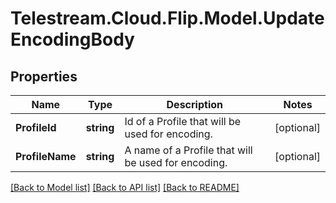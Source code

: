 # Telestream.Cloud.Flip.Model.UpdateEncodingBody
## Properties

Name | Type | Description | Notes
------------ | ------------- | ------------- | -------------
**ProfileId** | **string** | Id of a Profile that will be used for encoding. | [optional] 
**ProfileName** | **string** | A name of a Profile that will be used for encoding. | [optional] 

[[Back to Model list]](../README.md#documentation-for-models) [[Back to API list]](../README.md#documentation-for-api-endpoints) [[Back to README]](../README.md)

